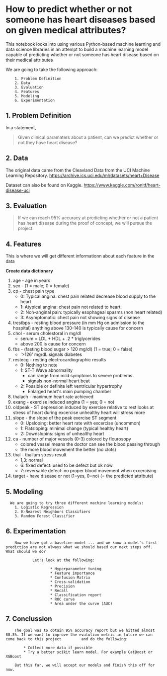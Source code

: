 # How to predict whether or not someone has heart diseases based on given medical attributes? 

This notebook looks into using various Python-based machine learning and data science libraries in an attempt to build a machine learning model capable of predicting whether or not someone has heart disease based on their medical attributes

We are going to take the following approach:

        1. Problem Definition
        2. Data
        3. Evaluation
        4. Features
        5. Modeling
        6. Experimentation
## 1. Problem Definition

In a statement, 
> Given clinical paramaters about a patient, can we predict whether or not they have heart disease? 

## 2.  Data 

The original data came from the Cleavland Data from the UCI Machine Learning Repository. https://archive.ics.uci.edu/ml/datasets/heart+Disease

Dataset can also be found on Kaggle. https://www.kaggle.com/ronitf/heart-disease-uci

## 3. Evaluation 

> If we can reach 95% accuracy at predicting whether or not a patient has heart disease during the proof of concept, we will pursue the project. 

## 4. Features

This is where we will get different informationn about each feature in the data

**Create data dictionary**

1. age - age in years
2. sex - (1 = male; 0 = female)
3. cp - chest pain type
    * 0: Typical angina: chest pain related decrease blood supply to the heart
    * 1: Atypical angina: chest pain not related to heart
    * 2: Non-anginal pain: typically esophageal spasms (non heart related)
    * 3: Asymptomatic: chest pain not showing signs of disease
4. trestbps - resting blood pressure (in mm Hg on admission to the hospital) anything above 130-140 is typically cause for concern
5. chol - serum cholestoral in mg/dl
    * serum = LDL + HDL + .2 * triglycerides
    * above 200 is cause for concern
6. fbs - (fasting blood sugar > 120 mg/dl) (1 = true; 0 = false)
    * '>126' mg/dL signals diabetes
7. restecg - resting electrocardiographic results
    * 0: Nothing to note
    * 1: ST-T Wave abnormality
        * can range from mild symptoms to severe problems
        * signals non-normal heart beat
    * 2: Possible or definite left ventricular hypertrophy
        * Enlarged heart's main pumping chamber
8. thalach - maximum heart rate achieved
9. exang - exercise induced angina (1 = yes; 0 = no)
10. oldpeak - ST depression induced by exercise relative to rest looks at stress of heart during excercise unhealthy heart will stress more
11. slope - the slope of the peak exercise ST segment
    * 0: Upsloping: better heart rate with excercise (uncommon)
    * 1: Flatsloping: minimal change (typical healthy heart)
    * 2: Downslopins: signs of unhealthy heart
12. ca - number of major vessels (0-3) colored by flourosopy
    * colored vessel means the doctor can see the blood passing through
    * the more blood movement the better (no clots)
13. thal - thalium stress result
    * 1,3: normal
    * 6: fixed defect: used to be defect but ok now
    * 7: reversable defect: no proper blood movement when excercising
14. target - have disease or not (1=yes, 0=no) (= the predicted attribute)

## 5. Modeling

      We are going to try three different machine learning models: 
        1. Logistic Regression
        2. K-Nearest Neighbors Classifiers
        3. Random Forest Classifier
 ## 6. Experimentation
 
        Now we have got a baseline model ... and we know a model's first prediction are not always what we should based our next steps off. What should we do? 

                Let's look at the following: 

                        * Hyperparameter tuning
                        * Feature importance
                        * Confusion Matrix
                        * Cross-validation
                        * Precision
                        * Recall
                        * Classification report
                        * ROC curve
                        * Area under the curve (AUC)
  ## 7. Conclussion
  
        The goal was to obtain 95% accuracy report but we hitted almost 88.5%. If we want to improve the evalution metric in future we can come back to this project         and do the following:

            * Collect more data if possible
            * Try a better scikit learn model. For example CatBoost or XGBoost
    
        But this far, we will accept our models and finish this off for now.
